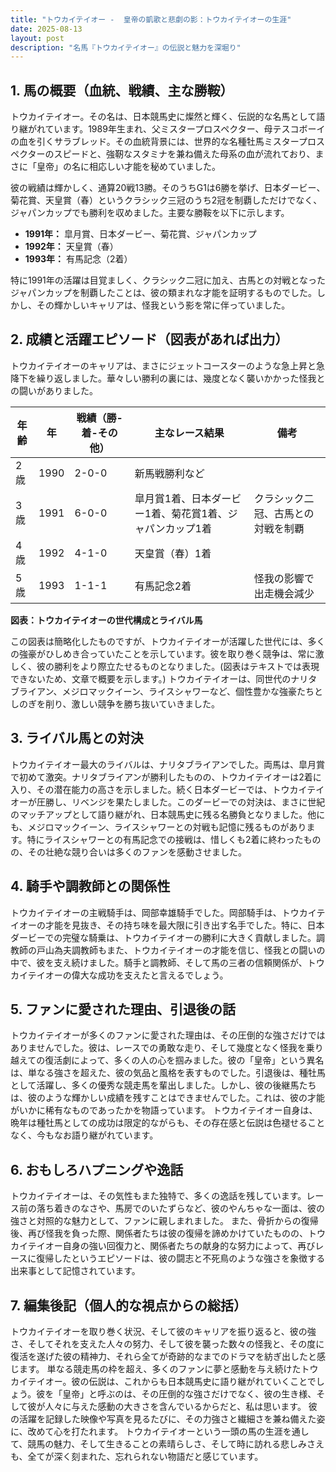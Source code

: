 ```yaml
---
title: "トウカイテイオー -  皇帝の凱歌と悲劇の影：トウカイテイオーの生涯"
date: 2025-08-13
layout: post
description: "名馬『トウカイテイオー』の伝説と魅力を深堀り"
---
```


## 1. 馬の概要（血統、戦績、主な勝鞍）

トウカイテイオー。その名は、日本競馬史に燦然と輝く、伝説的な名馬として語り継がれています。1989年生まれ、父ミスタープロスペクター、母テスコボーイの血を引くサラブレッド。その血統背景には、世界的な名種牡馬ミスタープロスペクターのスピードと、強靭なスタミナを兼ね備えた母系の血が流れており、まさに「皇帝」の名に相応しい才能を秘めていました。

彼の戦績は輝かしく、通算20戦13勝。そのうちG1は6勝を挙げ、日本ダービー、菊花賞、天皇賞（春）というクラシック三冠のうち2冠を制覇しただけでなく、ジャパンカップでも勝利を収めました。主要な勝鞍を以下に示します。

* **1991年：** 皐月賞、日本ダービー、菊花賞、ジャパンカップ
* **1992年：** 天皇賞（春）
* **1993年：** 有馬記念（2着）


特に1991年の活躍は目覚ましく、クラシック二冠に加え、古馬との対戦となったジャパンカップを制覇したことは、彼の類まれな才能を証明するものでした。しかし、その輝かしいキャリアは、怪我という影を常に伴っていました。


## 2. 成績と活躍エピソード（図表があれば出力）

トウカイテイオーのキャリアは、まさにジェットコースターのような急上昇と急降下を繰り返しました。華々しい勝利の裏には、幾度となく襲いかかった怪我との闘いがありました。


| 年齢 | 年 | 戦績（勝-着-その他） | 主なレース結果 | 備考 |
|---|---|---|---|---|
| 2歳 | 1990 | 2-0-0 | 新馬戦勝利など |  |
| 3歳 | 1991 | 6-0-0 | 皐月賞1着、日本ダービー1着、菊花賞1着、ジャパンカップ1着 |  クラシック二冠、古馬との対戦を制覇 |
| 4歳 | 1992 | 4-1-0 | 天皇賞（春）1着 |  |
| 5歳 | 1993 | 1-1-1 | 有馬記念2着 | 怪我の影響で出走機会減少 |


**図表：トウカイテイオーの世代構成とライバル馬**

この図表は簡略化したものですが、トウカイテイオーが活躍した世代には、多くの強豪がひしめき合っていたことを示しています。彼を取り巻く競争は、常に激しく、彼の勝利をより際立たせるものとなりました。(図表はテキストでは表現できないため、文章で概要を示します。)  トウカイテイオーは、同世代のナリタブライアン、メジロマックイーン、ライスシャワーなど、個性豊かな強豪たちとしのぎを削り、激しい競争を勝ち抜いていきました。


## 3. ライバル馬との対決

トウカイテイオー最大のライバルは、ナリタブライアンでした。両馬は、皐月賞で初めて激突。ナリタブライアンが勝利したものの、トウカイテイオーは2着に入り、その潜在能力の高さを示しました。続く日本ダービーでは、トウカイテイオーが圧勝し、リベンジを果たしました。このダービーでの対決は、まさに世紀のマッチアップとして語り継がれ、日本競馬史に残る名勝負となりました。他にも、メジロマックイーン、ライスシャワーとの対戦も記憶に残るものがあります。特にライスシャワーとの有馬記念での接戦は、惜しくも2着に終わったものの、その壮絶な競り合いは多くのファンを感動させました。


## 4. 騎手や調教師との関係性

トウカイテイオーの主戦騎手は、岡部幸雄騎手でした。岡部騎手は、トウカイテイオーの才能を見抜き、その持ち味を最大限に引き出す名手でした。特に、日本ダービーでの完璧な騎乗は、トウカイテイオーの勝利に大きく貢献しました。調教師の戸山為夫調教師もまた、トウカイテイオーの才能を信じ、怪我との闘いの中で、彼を支え続けました。騎手と調教師、そして馬の三者の信頼関係が、トウカイテイオーの偉大な成功を支えたと言えるでしょう。


## 5. ファンに愛された理由、引退後の話

トウカイテイオーが多くのファンに愛された理由は、その圧倒的な強さだけではありませんでした。彼は、レースでの勇敢な走り、そして幾度となく怪我を乗り越えての復活劇によって、多くの人の心を掴みました。彼の「皇帝」という異名は、単なる強さを超えた、彼の気品と風格を表すものでした。引退後は、種牡馬として活躍し、多くの優秀な競走馬を輩出しました。しかし、彼の後継馬たちは、彼のような輝かしい成績を残すことはできませんでした。これは、彼の才能がいかに稀有なものであったかを物語っています。  トウカイテイオー自身は、晩年は種牡馬としての成功は限定的ながらも、その存在感と伝説は色褪せることなく、今もなお語り継がれています。


## 6. おもしろハプニングや逸話

トウカイテイオーは、その気性もまた独特で、多くの逸話を残しています。レース前の落ち着きのなさや、馬房でのいたずらなど、彼のやんちゃな一面は、彼の強さと対照的な魅力として、ファンに親しまれました。  また、骨折からの復帰後、再び怪我を負った際、関係者たちは彼の復帰を諦めかけていたものの、トウカイテイオー自身の強い回復力と、関係者たちの献身的な努力によって、再びレースに復帰したというエピソードは、彼の闘志と不死鳥のような強さを象徴する出来事として記憶されています。


## 7. 編集後記（個人的な視点からの総括）

トウカイテイオーを取り巻く状況、そして彼のキャリアを振り返ると、彼の強さ、そしてそれを支えた人々の努力、そして彼を襲った数々の怪我と、その度に復活を遂げた彼の精神力、それら全てが奇跡的なまでのドラマを紡ぎ出したと感じます。  単なる競走馬の枠を超え、多くのファンに夢と感動を与え続けたトウカイテイオー。彼の伝説は、これからも日本競馬史に語り継がれていくことでしょう。彼を「皇帝」と呼ぶのは、その圧倒的な強さだけでなく、彼の生き様、そして彼が人々に与えた感動の大きさを含んでいるからだと、私は思います。  彼の活躍を記録した映像や写真を見るたびに、その力強さと繊細さを兼ね備えた姿に、改めて心を打たれます。  トウカイテイオーという一頭の馬の生涯を通して、競馬の魅力、そして生きることの素晴らしさ、そして時に訪れる悲しみさえも、全てが深く刻まれた、忘れられない物語だと感じています。
